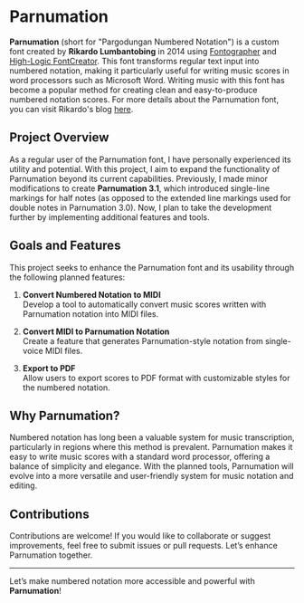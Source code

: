 # Parnumation

**Parnumation** (short for "Pargodungan Numbered Notation") is a custom font created by **Rikardo Lumbantobing** in 2014 using [Fontographer](https://www.fontlab.com/font-editor/fontographer/) and [High-Logic FontCreator](https://www.high-logic.com/font-editor/fontcreator). This font transforms regular text input into numbered notation, making it particularly useful for writing music scores in word processors such as Microsoft Word. Writing music with this font has become a popular method for creating clean and easy-to-produce numbered notation scores. For more details about the Parnumation font, you can visit Rikardo's blog [here](https://gnibot.blogspot.com/2014/07/parnumation-3.html).

## Project Overview

As a regular user of the Parnumation font, I have personally experienced its utility and potential. With this project, I aim to expand the functionality of Parnumation beyond its current capabilities. Previously, I made minor modifications to create **Parnumation 3.1**, which introduced single-line markings for half notes (as opposed to the extended line markings used for double notes in Parnumation 3.0). Now, I plan to take the development further by implementing additional features and tools.

## Goals and Features

This project seeks to enhance the Parnumation font and its usability through the following planned features:

1. **Convert Numbered Notation to MIDI**  
   Develop a tool to automatically convert music scores written with Parnumation notation into MIDI files.

2. **Convert MIDI to Parnumation Notation**  
   Create a feature that generates Parnumation-style notation from single-voice MIDI files.

3. **Export to PDF**  
   Allow users to export scores to PDF format with customizable styles for the numbered notation.

## Why Parnumation?

Numbered notation has long been a valuable system for music transcription, particularly in regions where this method is prevalent. Parnumation makes it easy to write music scores with a standard word processor, offering a balance of simplicity and elegance. With the planned tools, Parnumation will evolve into a more versatile and user-friendly system for music notation and editing.

## Contributions

Contributions are welcome! If you would like to collaborate or suggest improvements, feel free to submit issues or pull requests. Let’s enhance Parnumation together.


---

Let’s make numbered notation more accessible and powerful with **Parnumation**!
